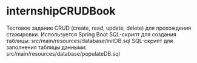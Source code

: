 # internshipCRUDBook
Тестовое задание CRUD (create, read, update, delete) для прохождения стажировки.
Используется Spring Boot
SQL-скрипт для создания таблицы: src/main/resources/database/initDB.sql
SQL-скрипт для заполнения таблицы данными:  src/main/resources/database/populateDB.sql
